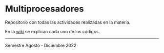 # Multiprocesadores

Repositorio con todas las actividades realizadas en la materia.

En la [wiki](https://github.com/mario012345/multiprocesadores/wiki) se explican cada uno de los códigos.

---

Semestre Agosto - Diciembre 2022
